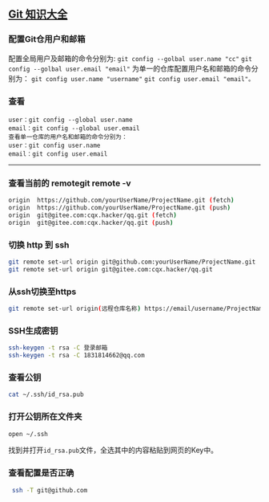 ## [Git 知识大全](https://gitee.com/help/categories/43)

### 配置Git仓用户和邮箱
配置全局用户及邮箱的命令分别为:
`git config --golbal user.name "cc"`
`git config --golbal user.email "email"`
为单一的仓库配置用户名和邮箱的命令分别为：
`git config user.name "username"`
`git config user.email "email"。`

### 查看
```
user：git config --global user.name
email：git config --global user.email
查看单一仓库的用户名和邮箱的命令分别为：
user：git config user.name
email：git config user.email

```
---

### 查看当前的 remotegit remote -v 
```bash
origin  https://github.com/yourUserName/ProjectName.git (fetch)
origin  https://github.com/yourUserName/ProjectName.git (push)
origin  git@gitee.com:cqx.hacker/qq.git (fetch)
origin  git@gitee.com:cqx.hacker/qq.git (push)
```
### 切换 http 到 ssh
```bash
git remote set-url origin git@github.com:yourUserName/ProjectName.git
git remote set-url origin git@gitee.com:cqx.hacker/qq.git
```
### 从ssh切换至https 
```bash
git remote set-url origin(远程仓库名称) https://email/username/ProjectName.git 
```

###  SSH生成密钥
```bash
ssh-keygen -t rsa -C 登录邮箱
ssh-keygen -t rsa -C 1831814662@qq.com

```
### 查看公钥
```bash
cat ~/.ssh/id_rsa.pub
```
### 打开公钥所在文件夹

```bash
open ~/.ssh
```

找到并打开`id_rsa.pub`文件，全选其中的内容粘贴到网页的Key中。

### 查看配置是否正确

```bash
 ssh -T git@github.com
```

